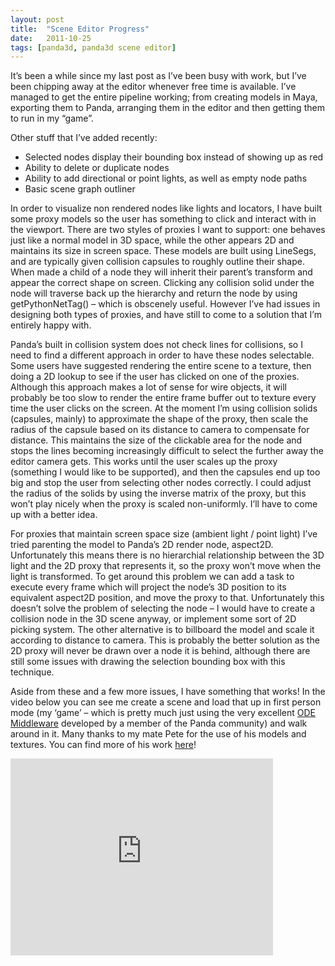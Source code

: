 ```yaml
---
layout: post
title:  "Scene Editor Progress"
date:   2011-10-25
tags: [panda3d, panda3d scene editor]
---
```

It’s been a while since my last post as I’ve been busy with work, but I’ve been chipping away at the editor whenever free time is available. I’ve managed to get the entire pipeline working; from creating models in Maya, exporting them to Panda, arranging them in the editor and then getting them to run in my “game”.

Other stuff that I’ve added recently:

* Selected nodes display their bounding box instead of showing up as red
* Ability to delete or duplicate nodes
* Ability to add directional or point lights, as well as empty node paths
* Basic scene graph outliner

In order to visualize non rendered nodes like lights and locators, I have built some proxy models so the user has something to click and interact with in the viewport. There are two styles of proxies I want to support: one behaves just like a normal model in 3D space, while the other appears 2D and maintains its size in screen space. These models are built using LineSegs, and are typically given collision capsules to roughly outline their shape. When made a child of a node they will inherit their parent’s transform and appear the correct shape on screen. Clicking any collision solid under the node will traverse back up the hierarchy and return the node by using getPythonNetTag() – which is obscenely useful. However I’ve had issues in designing both types of proxies, and have still to come to a solution that I’m entirely happy with.

Panda’s built in collision system does not check lines for collisions, so I need to find a different approach in order to have these nodes selectable. Some users have suggested rendering the entire scene to a texture, then doing a 2D lookup to see if the user has clicked on one of the proxies. Although this approach makes a lot of sense for wire objects, it will probably be too slow to render the entire frame buffer out to texture every time the user clicks on the screen. At the moment I’m using collision solids (capsules, mainly) to approximate the shape of the proxy, then scale the radius of the capsule based on its distance to camera to compensate for distance. This maintains the size of the clickable area for the node and stops the lines becoming increasingly difficult to select the further away the editor camera gets. This works until the user scales up the proxy (something I would like to be supported), and then the capsules end up too big and stop the user from selecting other nodes correctly. I could adjust the radius of the solids by using the inverse matrix of the proxy, but this won’t play nicely when the proxy is scaled non-uniformly. I’ll have to come up with a better idea.

For proxies that maintain screen space size (ambient light / point light) I’ve tried parenting the model to Panda’s 2D render node, aspect2D. Unfortunately this means there is no hierarchial relationship between the 3D light and the 2D proxy that represents it, so the proxy won’t move when the light is transformed. To get around this problem we can add a task to execute every frame which will project the node’s 3D position to its equivalent aspect2D position, and move the proxy to that. Unfortunately this doesn’t solve the problem of selecting the node – I would have to create a collision node in the 3D scene anyway, or implement some sort of 2D picking system. The other alternative is to billboard the model and scale it according to distance to camera. This is probably the better solution as the 2D proxy will never be drawn over a node it is behind, although there are still some issues with drawing the selection bounding box with this technique.

Aside from these and a few more issues, I have something that works! In the video below you can see me create a scene and load that up in first person mode (my ‘game’ – which is pretty much just using the very excellent [ODE Middleware](https://discourse.panda3d.org/t/ode-middleware/7436) developed by a member of the Panda community) and walk around in it. Many thanks to my mate Pete for the use of his models and textures. You can find more of his work [here](http://www.peterhanshaw.com/)!

<iframe width="420" height="315" src="http://www.youtube.com/embed/hgOUurD-uoU" frameborder="0" allowfullscreen></iframe>
